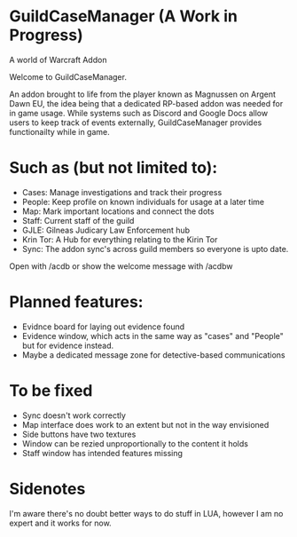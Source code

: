 # GuildCaseManager (A Work in Progress)
A world of Warcraft Addon

Welcome to GuildCaseManager. 

An addon brought to life from the player known as Magnussen on Argent Dawn EU, the idea being that a dedicated RP-based addon was needed for in game usage. While systems such as Discord and Google Docs allow users to keep track of events externally, GuildCaseManager provides functionailty while in game. 

# Such as (but not limited to):
- Cases: Manage investigations and track their progress
- People: Keep profile on known individuals for usage at a later time 
- Map: Mark important locations and connect the dots
- Staff: Current staff of the guild
- GJLE: Gilneas Judicary Law Enforcement hub
- Krin Tor: A Hub for everything relating to the Kirin Tor
- Sync: The addon sync's across guild members so everyone is upto date.

Open with /acdb or show the welcome message with /acdbw

# Planned features: 
- Evidnce board for laying out evidence found
- Evidence window, which acts in the same way as "cases" and "People" but for evidence instead.
- Maybe a dedicated message zone for detective-based communications

# To be fixed
- Sync doesn't work correctly
- Map interface does work to an extent but not in the way envisioned
- Side buttons have two textures
- Window can be rezied unproportionally to the content it holds
- Staff window has intended features missing

# Sidenotes

I'm aware there's no doubt better ways to do stuff in LUA, however I am no expert and it works for now. 
